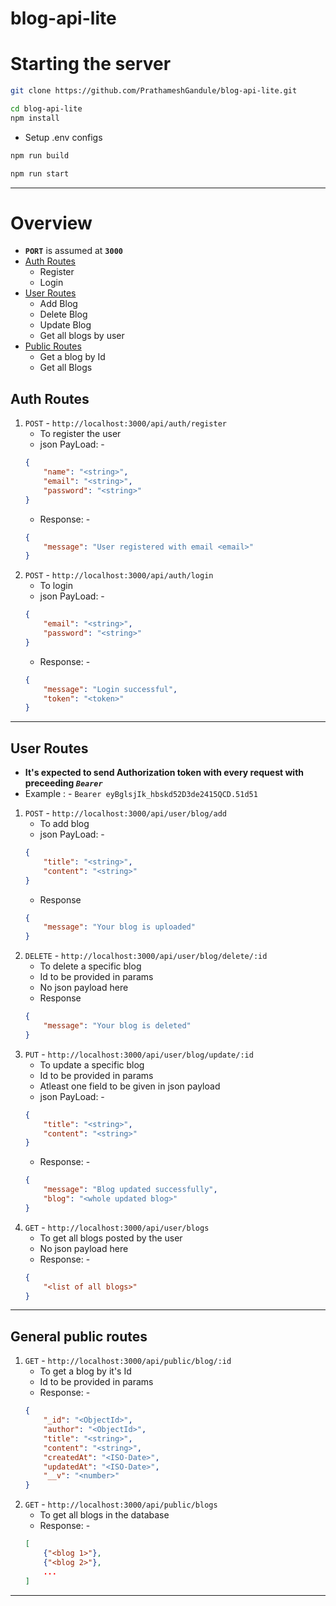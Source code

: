 # blog-api-lite

# Starting the server
```bash
git clone https://github.com/PrathameshGandule/blog-api-lite.git
```
```bash
cd blog-api-lite
npm install
```
- Setup .env configs
```bash
npm run build
```
```bash
npm run start
```
***
# Overview
- **`PORT`** is assumed at **`3000`** 
- [Auth Routes](#auth-routes)
	- Register 
	- Login
- [User Routes](#user-routes)
	- Add Blog
	- Delete Blog
	- Update Blog
	- Get all blogs by user
- [Public Routes](#general-public-routes)
	- Get a blog by Id
	- Get all Blogs

## Auth Routes
1. `POST` - `http://localhost:3000/api/auth/register`
	- To register the user
	- json PayLoad: -
	```json
	{
		"name": "<string>",
		"email": "<string>",
		"password": "<string>"
	}
	```
	- Response: -
	```json
	{
		"message": "User registered with email <email>"
	}
	```
2. `POST` - `http://localhost:3000/api/auth/login`
	- To login 
	- json PayLoad: -
	```json
	{
		"email": "<string>",
		"password": "<string>"
	}
	```
	- Response: -
	```json
	{
        "message": "Login successful",
    	"token": "<token>"
	}
	```
***
## User Routes
- **It's expected to send Authorization token with every request with preceeding _`Bearer `_**
- Example : - `Bearer eyBglsjIk_hbskd52D3de2415QCD.51d51`
1. `POST` - `http://localhost:3000/api/user/blog/add`
	- To add blog
	- json PayLoad: -
	```json
	{
		"title": "<string>",
		"content": "<string>"
	}
	```
	- Response
	```json
	{
		"message": "Your blog is uploaded"
	}
	```
2. `DELETE` - `http://localhost:3000/api/user/blog/delete/:id`
	- To delete a specific blog
	- Id to be provided in params
	- No json payload here
	- Response
	```json
	{
		"message": "Your blog is deleted"
	}
	```
3. `PUT` - `http://localhost:3000/api/user/blog/update/:id`
	- To update a specific blog
	- Id to be provided in params
	- Atleast one field to be given in json payload
	- json PayLoad: -
	```json
	{
		"title": "<string>",
		"content": "<string>"
	}
	```
	- Response: -
	```json
	{
		"message": "Blog updated successfully",
		"blog": "<whole updated blog>"
	}
	```
4. `GET` - `http://localhost:3000/api/user/blogs`
	- To get all blogs posted by the user
	- No json payload here
	- Response: -
	```json
	{
		"<list of all blogs>"
	}
	```
***
## General public routes
1. `GET` - `http://localhost:3000/api/public/blog/:id`
	- To get a blog by it's Id
	- Id to be provided in params
	- Response: -
	```json
	{
		"_id": "<ObjectId>",
		"author": "<ObjectId>",
		"title": "<string>",
		"content": "<string>",
		"createdAt": "<ISO-Date>",
		"updatedAt": "<ISO-Date>",
		"__v": "<number>"
	}
	```
2. `GET` - `http://localhost:3000/api/public/blogs`
	- To get all blogs in the database
	- Response: -
	```json
	[
		{"<blog 1>"},
		{"<blog 2>"},
		...
	]
	```
***